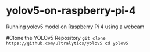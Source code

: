 # yolov5-on-raspberry-pi-4
Running yolov5 model on Raspberry Pi 4 using a webcam

#Clone the YOLOv5 Repository
`git clone https://github.com/ultralytics/yolov5
 cd yolov5`
